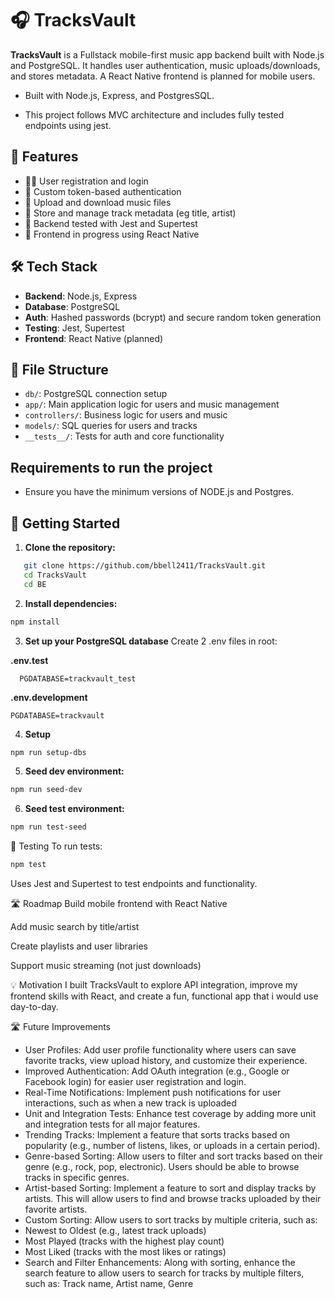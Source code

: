 # 🎧 TracksVault

**TracksVault** is a Fullstack mobile-first music app backend built with Node.js and PostgreSQL. It handles user authentication, music uploads/downloads, and stores metadata. A React Native frontend is planned for mobile users.

- Built with Node.js, Express, and PostgresSQL.

- This project follows MVC architecture and includes fully tested endpoints using jest.

## 📌 Features

- 🧑‍💻 User registration and login
- 🔐 Custom token-based authentication 
- 🎵 Upload and download music files
- 📄 Store and manage track metadata (eg title, artist)
- 🧪 Backend tested with Jest and Supertest
- 📱 Frontend in progress using React Native

## 🛠️ Tech Stack

- **Backend**: Node.js, Express
- **Database**: PostgreSQL
- **Auth**: Hashed passwords (bcrypt) and secure random token generation
- **Testing**: Jest, Supertest
- **Frontend**: React Native (planned)

## 📂 File Structure

- `db/`: PostgreSQL connection setup
- `app/`: Main application logic for users and music management
- `controllers/`: Business logic for users and music
- `models/`: SQL queries for users and tracks
- `__tests__/`: Tests for auth and core functionality

## Requirements to run the project

- Ensure you have the minimum versions of NODE.js and Postgres.

## 🚀 Getting Started

1. **Clone the repository:**

```bash
   git clone https://github.com/bbell2411/TracksVault.git
   cd TracksVault
   cd BE
```
2. **Install dependencies:**

```bash
npm install
```
3. **Set up your PostgreSQL database**
Create 2 .env files in root:

**.env.test**
 ```env
   PGDATABASE=trackvault_test
 ```
**.env.development**
```env
PGDATABASE=trackvault
```
4. **Setup**
``` bash
npm run setup-dbs
``` 

5. **Seed dev environment:**
``` bash
npm run seed-dev
```
6. **Seed test environment:**
``` bash
npm run test-seed
```
🧪 Testing
To run tests:
``` bash
npm test
```
Uses Jest and Supertest to test endpoints and functionality.

🛣️ Roadmap
 Build mobile frontend with React Native

 Add music search by title/artist

 Create playlists and user libraries

 Support music streaming (not just downloads)
 
💡 Motivation
I built TracksVault to explore API integration, improve my frontend skills with React, and create a fun, functional app that i would use day-to-day.

🛣️ Future Improvements
-  User Profiles: Add user profile functionality where users can save favorite tracks, view upload history, and customize their experience.
-  Improved Authentication: Add OAuth integration (e.g., Google or Facebook login) for easier user registration and login.
-  Real-Time Notifications: Implement push notifications for user interactions, such as when a new track is uploaded
-  Unit and Integration Tests: Enhance test coverage by adding more unit and integration tests for all major features.
- Trending Tracks: Implement a feature that sorts tracks based on popularity (e.g., number of listens, likes, or uploads in a certain period).
- Genre-based Sorting: Allow users to filter and sort tracks based on their genre (e.g., rock, pop, electronic). Users should be able to browse tracks in specific genres.
- Artist-based Sorting: Implement a feature to sort and display tracks by artists. This will allow users to find and browse tracks uploaded by their favorite artists.
- Custom Sorting: Allow users to sort tracks by multiple criteria, such as:
- Newest to Oldest (e.g., latest track uploads)
- Most Played (tracks with the highest play count)
- Most Liked (tracks with the most likes or ratings)
- Search and Filter Enhancements: Along with sorting, enhance the search feature to allow users to search for tracks by multiple filters, such as:
Track name, Artist name, Genre










